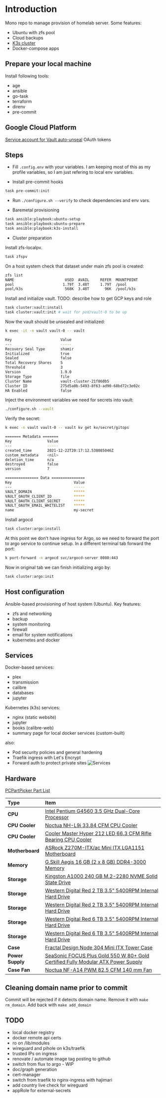 # Introduction

Mono repo to manage provision of homelab server. Some features:

- Ubuntu with zfs pool
- Cloud backups
- [K3s cluster](https://github.com/k8s-at-home/template-cluster-k3s)
- Docker-compose apps

## Prepare your local machine

Install following tools:

- age
- ansible
- go-task
- terraform
- direnv
- pre-commit

## Google Cloud Platform

[Service account for Vault auto-unseal](https://shadow-soft.com/vault-auto-unseal/)
OAuth tokens

## Steps

- Fill `.config.env` with your variables. I am keeping most of this as my profile variables, so I am just refering to local env variables.

- Install pre-commit hooks

```bash
task pre-commit:init
```

- Run `./configure.sh --verify` to check dependencies and env vars.

- Baremetal provisioning

```bash
task ansible:playbook:ubuntu-setup
task ansible:playbook:ubuntu-prepare
task ansible:playbook:k3s-install
```

- Cluster preparation

Install zfs-localpv.

```bash
task zfspv
```

On a host system check that dataset under main zfs pool is created:

```bash
zfs list
NAME                       USED  AVAIL     REFER  MOUNTPOINT
pool                      1.79T  3.48T     1.79T  /pool
pool/k3s                   568K  3.48T       96K  /pool/k3s
```

Install and initialize vault.
TODO: describe how to get GCP keys and role

```bash
task cluster:vault:install
task cluster:vault:init # wait for pod/vault-0 to be up
```

Now the vault should be unsealed and initialized:

```bash
k exec -it -n vault vault-0 -- vault

Key                      Value
---                      -----
Recovery Seal Type       shamir
Initialized              true
Sealed                   false
Total Recovery Shares    5
Threshold                3
Version                  1.9.0
Storage Type             file
Cluster Name             vault-cluster-21f860b5
Cluster ID               275d5a0b-5493-8f63-ad90-68bd72c3e02c
HA Enabled               false
```

Inject the environment variables we need for secrets into vault:

```bash
./configure.sh --vault
```

Verify the secret:

```bash
k exec -n vault vault-0 -- vault kv get kv/secret/gitops

======= Metadata =======
Key                Value
---                -----
created_time       2021-12-22T20:17:12.538085046Z
custom_metadata    <nil>
deletion_time      n/a
destroyed          false
version            7

=============== Data ===============
Key                            Value
---                            -----
VAULT_DOMAIN                   *****
VAULT_OAUTH_CLIENT_ID          *****
VAULT_OAUTH_CLIENT_SECRET      *****
VAULT_OAUTH_EMAIL_WHITELIST    *****
name                           my-secret
```

Install argocd

```bash
task cluster:argo:install
```

At this point we don't have ingress for Argo, so we need to forward the port to argo service to continue setup. In a different terminal tab forward the port:

```bash
k port-forward -n argocd svc/argocd-server 8080:443
```

Now in original tab we can finish initializing argo by:

```bash
task cluster:argo:init
```

## Host configuration

Ansible-based provisioning of host system (Ubuntu). Key features:

- zfs and networking
- backup
- system monitoring
- firewall
- email for system notifications
- kubernetes and docker

## Services

Docker-based services:

- plex
- transmission
- calibre
- databases
- jupyter

Kubernetes (k3s) services:

- nginx (static website)
- jupyter
- books (calibre-web)
- summary page for local docker services (custom-built)

also:

- Pod security policies and general hardening
- Traefik ingress with Let's Encrypt
- Forward auth to protect private sites
  ![Services](topology.svg)

## Hardware

[PCPartPicker Part List](https://pcpartpicker.com/list/RBVDTC)

| Type             | Item                                                                                                                                                                                                                 |
| :--------------- | :------------------------------------------------------------------------------------------------------------------------------------------------------------------------------------------------------------------- |
| **CPU**          | [Intel Pentium G4560 3.5 GHz Dual-Core Processor](https://pcpartpicker.com/product/8gKhP6/intel-pentium-g4560-35ghz-dual-core-processor-bx80677g4560)                                                                |
| **CPU Cooler**   | [Noctua NH-L9i 33.84 CFM CPU Cooler](https://pcpartpicker.com/product/xxphP6/noctua-nh-l9i-3384-cfm-cpu-cooler-nh-l9i)                                                                                               |
| **CPU Cooler**   | [Cooler Master Hyper 212 LED 66.3 CFM Rifle Bearing CPU Cooler](https://pcpartpicker.com/product/YdJkcf/cooler-master-hyper-212-led-663-cfm-rifle-bearing-cpu-cooler-rr-212l-16pr-r1)                                |
| **Motherboard**  | [ASRock Z270M-ITX/ac Mini ITX LGA1151 Motherboard](https://pcpartpicker.com/product/2Hbkcf/asrock-z270m-itxac-mini-itx-lga1151-motherboard-z270m-itxac)                                                              |
| **Memory**       | [G.Skill Aegis 16 GB (2 x 8 GB) DDR4-3000 Memory](https://pcpartpicker.com/product/FNprxr/gskill-aegis-16gb-2-x-8gb-ddr4-3000-memory-f43000c16d16gisb)                                                               |
| **Storage**      | [Kingston A1000 240 GB M.2-2280 NVME Solid State Drive](https://pcpartpicker.com/product/FVfhP6/kingston-a1000-240gb-m2-2280-solid-state-drive-sa1000m8240g)                                                         |
| **Storage**      | [Western Digital Red 2 TB 3.5" 5400RPM Internal Hard Drive](https://pcpartpicker.com/product/9wW9TW/western-digital-internal-hard-drive-wd20efrx)                                                                    |
| **Storage**      | [Western Digital Red 2 TB 3.5" 5400RPM Internal Hard Drive](https://pcpartpicker.com/product/9wW9TW/western-digital-internal-hard-drive-wd20efrx)                                                                    |
| **Storage**      | [Western Digital Red 6 TB 3.5" 5400RPM Internal Hard Drive](https://pcpartpicker.com/product/DhsKHx/western-digital-internal-hard-drive-wd60efrx)                                                                    |
| **Storage**      | [Western Digital Red 6 TB 3.5" 5400RPM Internal Hard Drive](https://pcpartpicker.com/product/DhsKHx/western-digital-internal-hard-drive-wd60efrx)                                                                    |
| **Case**         | [Fractal Design Node 304 Mini ITX Tower Case](https://pcpartpicker.com/product/BWFPxr/fractal-design-case-fdcanode304bl)                                                                                             |
| **Power Supply** | [SeaSonic FOCUS Plus Gold 550 W 80+ Gold Certified Fully Modular ATX Power Supply](https://pcpartpicker.com/product/bkp323/seasonic-focus-plus-gold-550w-80-gold-certified-fully-modular-atx-power-supply-ssr-550fx) |
| **Case Fan**     | [Noctua NF-A14 PWM 82.5 CFM 140 mm Fan](https://pcpartpicker.com/product/dwR48d/noctua-case-fan-nfa14pwm)                                                                                                            |

## Cleaning domain name prior to commit

Commit will be rejected if it detects domain name. Remove it with `make rm_domain`. Add back with `make add_domain`

## TODO

- local docker registry
- docker remote api certs
- ro on /lib/modules
- wireguard and pihole on k3s/traefik
- trusted IPs on ingress
- renovate / automate image tag posting to github
- switch from flux to argo - WIP
- doc/graph generation
- cert-manager
- switch from traefik to nginx-ingress with hajimari
- add country live check for wireguard
- appRole for external-secrets
